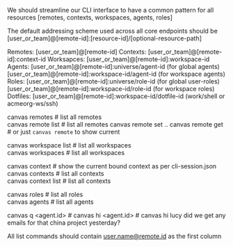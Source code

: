 We should streamline our CLI interface to have a common pattern for all resources [remotes, contexts, workspaces, agents, roles]

The default addressing scheme used across all core endpoints should be
[user_or_team]@[remote-id]:[resource-id]/[optional-resource-path]

Remotes: [user_or_team]@[remote-id]
Contexts: [user_or_team]@[remote-id]:context-id
Worksapces: [user_or_team]@[remote-id]:workspace-id
Agents: [user_or_team]@[remote-id]:universe/agent-id (for global agents)
        [user_or_team]@[remote-id]:workspace-id/agent-id (for workspace agents)        
Roles: [user_or_team]@[remote-id]:universe/role-id (for global user-roles)
        [user_or_team]@[remote-id]:workspace-id/role-id (for workspace roles)
Dotfiles: [user_or_team]@[remote-id]:workspace-id/dotfile-id (work/shell or acmeorg-ws/ssh)


canvas remotes        # list all remotes  
canvas remote list    # list all remotes
canvas remote set <remote-id>  ..
canvas remote get   # or just `canvas remote` to show current  


canvas workspace list # list all workspaces  
canvas workspaces     # list all workspaces  

canvas context        # show the current bound context as per cli-session.json
canvas contexts       # list all contexts  
canvas context list   # list all contexts

canvas roles          # list all roles  
canvas agents         # list all agents  

canvas q <agent.id>   # 
canvas hi <agent.id>  # canvas hi lucy did we get any emails for that china project yesterday?

All list commands should contain user.name@remote.id as the first column
